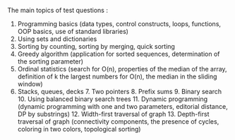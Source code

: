 The main topics of test questions : 
1. Programming basics (data types, control constructs, loops, functions, OOP basics, use of standard libraries) 
2. Using sets and dictionaries
3. Sorting by counting, sorting by merging, quick sorting 
4. Greedy algorithm (application for sorted sequences, determination of the sorting parameter) 
5. Ordinal statistics (search for O(n), properties of the median of the array, definition of k the largest numbers for O(n), the median in the sliding window) 
6. Stacks, queues, decks 7. Two pointers 8. Prefix sums 9. Binary search 10. Using balanced binary search trees 11. Dynamic programming (dynamic programming with one and two parameters, editorial distance, DP by substrings) 12. Width-first traversal of graph 13. Depth-first traversal of graph (connectivity components, the presence of cycles, coloring in two colors, topological sorting)